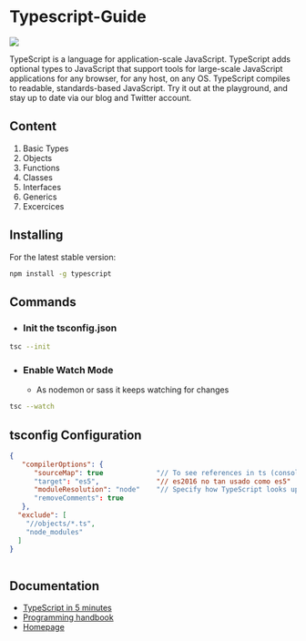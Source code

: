 # Typescript-Guide
![](https://cdn.icon-icons.com/icons2/2107/PNG/512/file_type_typescript_icon_130108.png)


TypeScript is a language for application-scale JavaScript. TypeScript adds optional types to JavaScript that support tools for large-scale JavaScript applications for any browser, for any host, on any OS. TypeScript compiles to readable, standards-based JavaScript. Try it out at the playground, and stay up to date via our blog and Twitter account.

## Content
1. Basic Types
2. Objects
3. Functions
4. Classes
5. Interfaces
6. Generics
7. Excercices


## Installing
For the latest stable version:

```bash
npm install -g typescript
```

## Commands
* ### Init the tsconfig.json
```bash
tsc --init
```
* ### Enable Watch Mode
    * As nodemon or sass it keeps watching for changes
```bash
tsc --watch
```

## tsconfig Configuration
```json
{
   "compilerOptions": {
      "sourceMap": true             "// To see references in ts (console.log) but generate a new .map file for each ts"
      "target": "es5",              "// es2016 no tan usado como es5"
      "moduleResolution": "node"    "// Specify how TypeScript looks up a file from a given module specifier. "
      "removeComments": true
   },
  "exclude": [
    "//objects/*.ts",
    "node_modules"
  ]
}
 
```
## Documentation
*  [TypeScript in 5 minutes](https://www.typescriptlang.org/docs/handbook/typescript-in-5-minutes.html)
*  [Programming handbook](https://www.typescriptlang.org/docs/handbook/intro.html)
*  [Homepage](https://www.typescriptlang.org/)
